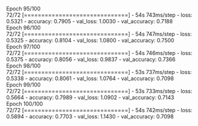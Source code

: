 Epoch 95/100  
72/72 [==============================] - 54s 743ms/step - loss: 0.5321 - accuracy: 0.7905 - val_loss: 1.0030 - val_accuracy: 0.7188  
Epoch 96/100  
72/72 [==============================] - 54s 747ms/step - loss: 0.5325 - accuracy: 0.8104 - val_loss: 1.0800 - val_accuracy: 0.7500  
Epoch 97/100  
72/72 [==============================] - 54s 746ms/step - loss: 0.5375 - accuracy: 0.8056 - val_loss: 0.9837 - val_accuracy: 0.7366  
Epoch 98/100  
72/72 [==============================] - 53s 737ms/step - loss: 0.5338 - accuracy: 0.8061 - val_loss: 1.0764 - val_accuracy: 0.7098  
Epoch 99/100  
72/72 [==============================] - 53s 733ms/step - loss: 0.5664 - accuracy: 0.7989 - val_loss: 1.0902 - val_accuracy: 0.7143  
Epoch 100/100  
72/72 [==============================] - 54s 742ms/step - loss: 0.5894 - accuracy: 0.7703 - val_loss: 1.1430 - val_accuracy: 0.7098
